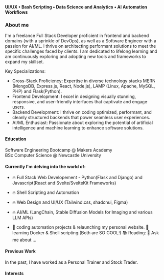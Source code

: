 <!-- ### Full Stack Developer | Software Engineer -->
#### UI/UX • Bash Scripting • Data Science and Analytics • AI Automation Workflows


### About me
I'm a freelance Full Stack Developer proficient in frontend and backend domains (with a sprinkle of DevOps), as well as a Software Engineer with a passion for AI/ML. I thrive on architecting performant solutions to meet the specific challenges faced by clients. I am dedicated to lifelong learning and am continuously exploring and adopting new tools and frameworks to expand my skillset.

Key Specializations:
- Cross-Stack Proficiency:
  Expertise in diverse technology stacks MERN (MongoDB, Express.js, React, Node.js), LAMP (Linux, Apache, MySQL, PHP) and Flask(Python).
- Frontend Development:
  I excel in designing visually stunning, responsive, and user-friendly interfaces that captivate and engage users.
- Backend Development:
  I thrive on coding optimized, performant, and cleanly structured backends that power seamless user experiences.
- AI/ML Enthusiast:
  Passionate about exploring the potential of artificial intelligence and machine learning to enhance software solutions.

  
<!--
I specialize in crafting visually stunning and intuitive websites on the frontend, complemented by robust and elegant backend solutions. My love for problem-solving drives me to excel in backend development, where I architect solutions and implement data storage and API integration.

I am a freelance Full Stack Developer(proficient in both Frontend and Backend with a little sprinkling of DevOps), Software Engineer, and AI/ML enthusiast. I thrive on building ... websites, designing visually stunning, responsive, and user-friendly frontends, and coding robust, performant, elegant, and maintainable backend solutions.
Love problem solving and architecting solutions. 




- DevOps: Proficient in deploying and maintaining scalable and reliable infrastructure to support continuous integration and delivery pipelines.
-->

<!--
I love designing beautiful, responsive and user-friendly frontends and integrating them with  I love coding optimised/performant and cleanly coded backends and deploying them.
I architect solutions
data storage, API integration

I'm into open source

Tech wise I am dabbling in React, Svelte, shell scripting and AI/ML. Historically I've focused on Python, Java and the (something I did at Uni...).
But I love learning new technologies and do that as much as I can.
-->





<!--
Cross Stack proficiency
LAMP, MERN, Python and Flask and always looking to try out new tools to add to my repertoire.


Natural Language Processing (NLP)
Generative AI models
Machine Learning pipelines - getting into this?
Prompt engineering

Creating operational efficiency with generative AI models through prompt engineering...
-->
#### Education
Software Engineering Bootcamp @ Makers Academy  
BSc Computer Science @ Newcastle University

#### Currently I'm delving into the world of:
- 🔥 Full Stack Web Developement - Python(Flask and Django) and Javascript(React and Svelte/SvelteKit Frameworks)
- 🔥 Shell Scripting and Automation
- 🔥 Web Design and UI/UX (Tailwind.css, shadcnui, Figma)
- 🔥 AI/ML (LangChain, Stable Diffusion Models for Imaging and various LLM APIs)

- 🔭 coding automation projects & relaunching my personal website.
🌱 learning Docker & Shell scripting (Both are SO COOL!)
📚 Reading:
💬 Ask me about ...

#### Previous Work
In the past, I have worked as a Personal Trainer and Stock Trader.

#### Interests
<!--I'm an avid futurist
Crazy about fitness, am a powerlifter and avid climber
cooking - foodie
fashion?
Business, economics
the interplay of history, culture on business and economics
-->

<!--
**codehath/codehath** is a ✨ _special_ ✨ repository because its `README.md` (this file) appears on your GitHub profile.

Here are some ideas to get you started:

- 🔭 I’m currently working on ...
- 🌱 I’m currently learning Javascript (Svelte/SvelteKit and React Frameworks) and how to use AI (Stable Diffusion Models and LLM APIs)
- 👯 I’m looking to collaborate on AI/Automation projects
- 🤔 I’m looking for help with ...
- 💬 Ask me about ...
- 📫 How to reach me: ...
- ⚡ Fun fact: ...


Futurism
-->
